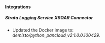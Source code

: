 
#### Integrations

##### Strata Logging Service XSOAR Connector

- Updated the Docker image to: *demisto/python_pancloud_v2:1.0.0.100429*.
